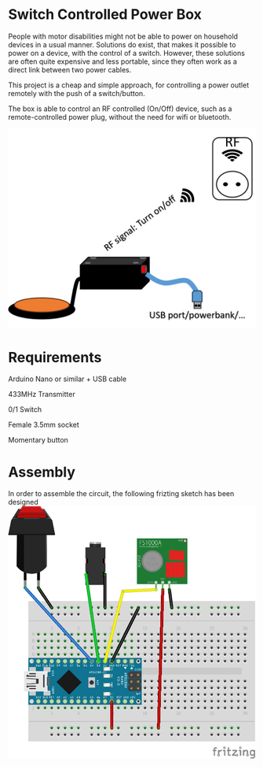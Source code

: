 # Switch Controlled Power Box
People with motor disabilities might not be able to power on household devices in a usual manner. Solutions do exist, that makes it possible to power on a device, with the control of a switch. However,  these solutions are often quite expensive and less portable, since they often work as a direct link between two power cables.

This project is a cheap and simple approach, for controlling a power outlet remotely with the push of a switch/button.

The box is able to control an RF controlled (On/Off) device, such as a remote-controlled power plug, without the need for wifi or bluetooth.

![Sketch](https://github.com/Welfaretech-EF/Switch_Controlled_PowerBox/blob/main/Images/Sketch.png?raw=true)

# Requirements
Arduino Nano or similar + USB cable

433MHz Transmitter

0/1 Switch

Female 3.5mm socket

Momentary button

# Assembly
In order to assemble the circuit, the following frizting sketch has been designed
![Fritzing](https://github.com/Welfaretech-EF/Switch_Controlled_PowerBox/blob/main/Images/Fritzing.png?raw=true)
